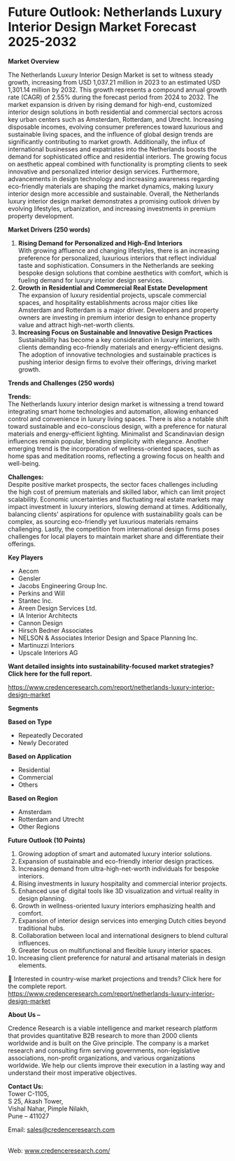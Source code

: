 # Future Outlook: Netherlands Luxury Interior Design Market Forecast 2025-2032


<p><strong>Market Overview</strong></p>
<p>The Netherlands Luxury Interior Design Market is set to witness steady growth, increasing from USD 1,037.21 million in 2023 to an estimated USD 1,301.14 million by 2032. This growth represents a compound annual growth rate (CAGR) of 2.55% during the forecast period from 2024 to 2032. The market expansion is driven by rising demand for high-end, customized interior design solutions in both residential and commercial sectors across key urban centers such as Amsterdam, Rotterdam, and Utrecht. Increasing disposable incomes, evolving consumer preferences toward luxurious and sustainable living spaces, and the influence of global design trends are significantly contributing to market growth. Additionally, the influx of international businesses and expatriates into the Netherlands boosts the demand for sophisticated office and residential interiors. The growing focus on aesthetic appeal combined with functionality is prompting clients to seek innovative and personalized interior design services. Furthermore, advancements in design technology and increasing awareness regarding eco-friendly materials are shaping the market dynamics, making luxury interior design more accessible and sustainable. Overall, the Netherlands luxury interior design market demonstrates a promising outlook driven by evolving lifestyles, urbanization, and increasing investments in premium property development.</p>
<p><strong>Market Drivers (250 words)</strong></p>
<ol>
<li><strong> Rising Demand for Personalized and High-End Interiors</strong><br /> With growing affluence and changing lifestyles, there is an increasing preference for personalized, luxurious interiors that reflect individual taste and sophistication. Consumers in the Netherlands are seeking bespoke design solutions that combine aesthetics with comfort, which is fueling demand for luxury interior design services.</li>
<li><strong> Growth in Residential and Commercial Real Estate Development</strong><br /> The expansion of luxury residential projects, upscale commercial spaces, and hospitality establishments across major cities like Amsterdam and Rotterdam is a major driver. Developers and property owners are investing in premium interior design to enhance property value and attract high-net-worth clients.</li>
<li><strong> Increasing Focus on Sustainable and Innovative Design Practices</strong><br /> Sustainability has become a key consideration in luxury interiors, with clients demanding eco-friendly materials and energy-efficient designs. The adoption of innovative technologies and sustainable practices is pushing interior design firms to evolve their offerings, driving market growth.</li>
</ol>
<p><strong>Trends and Challenges (250 words)</strong></p>
<p><strong>Trends:</strong><br /> The Netherlands luxury interior design market is witnessing a trend toward integrating smart home technologies and automation, allowing enhanced control and convenience in luxury living spaces. There is also a notable shift toward sustainable and eco-conscious design, with a preference for natural materials and energy-efficient lighting. Minimalist and Scandinavian design influences remain popular, blending simplicity with elegance. Another emerging trend is the incorporation of wellness-oriented spaces, such as home spas and meditation rooms, reflecting a growing focus on health and well-being.</p>
<p><strong>Challenges:</strong><br /> Despite positive market prospects, the sector faces challenges including the high cost of premium materials and skilled labor, which can limit project scalability. Economic uncertainties and fluctuating real estate markets may impact investment in luxury interiors, slowing demand at times. Additionally, balancing clients' aspirations for opulence with sustainability goals can be complex, as sourcing eco-friendly yet luxurious materials remains challenging. Lastly, the competition from international design firms poses challenges for local players to maintain market share and differentiate their offerings.</p>
<p><strong>Key Players</strong></p>
<ul>
<li>Aecom</li>
<li>Gensler</li>
<li>Jacobs Engineering Group Inc.</li>
<li>Perkins and Will</li>
<li>Stantec Inc.</li>
<li>Areen Design Services Ltd.</li>
<li>IA Interior Architects</li>
<li>Cannon Design</li>
<li>Hirsch Bedner Associates</li>
<li>NELSON &amp; Associates Interior Design and Space Planning Inc.</li>
<li>Martinuzzi Interiors</li>
<li>Upscale Interiors AG</li>
</ul>
<p><strong>Want detailed insights into sustainability-focused market strategies? Click here for the full report.</strong></p>
<p><a href="https://www.credenceresearch.com/report/netherlands-luxury-interior-design-market">https://www.credenceresearch.com/report/netherlands-luxury-interior-design-market</a></p>
<p><strong>Segments</strong></p>
<p><strong>Based on Type</strong></p>
<ul>
<li>Repeatedly Decorated</li>
<li>Newly Decorated</li>
</ul>
<p><strong>Based on Application</strong></p>
<ul>
<li>Residential</li>
<li>Commercial</li>
<li>Others</li>
</ul>
<p><strong>Based on Region</strong></p>
<ul>
<li>Amsterdam</li>
<li>Rotterdam and Utrecht</li>
<li>Other Regions</li>
</ul>
<p><strong>Future Outlook (10 Points)</strong></p>
<ol>
<li>Growing adoption of smart and automated luxury interior solutions.</li>
<li>Expansion of sustainable and eco-friendly interior design practices.</li>
<li>Increasing demand from ultra-high-net-worth individuals for bespoke interiors.</li>
<li>Rising investments in luxury hospitality and commercial interior projects.</li>
<li>Enhanced use of digital tools like 3D visualization and virtual reality in design planning.</li>
<li>Growth in wellness-oriented luxury interiors emphasizing health and comfort.</li>
<li>Expansion of interior design services into emerging Dutch cities beyond traditional hubs.</li>
<li>Collaboration between local and international designers to blend cultural influences.</li>
<li>Greater focus on multifunctional and flexible luxury interior spaces.</li>
<li>Increasing client preference for natural and artisanal materials in design elements.</li>
</ol>
<p>📌 Interested in country-wise market projections and trends? Click here for the complete report.<br /> <a href="https://www.credenceresearch.com/report/netherlands-luxury-interior-design-market">https://www.credenceresearch.com/report/netherlands-luxury-interior-design-market</a></p>
<p><strong>About Us &ndash;</strong></p>
<p>Credence Research is a viable intelligence and market research platform that provides quantitative B2B research to more than 2000 clients worldwide and is built on the Give principle. The company is a market research and consulting firm serving governments, non-legislative associations, non-profit organizations, and various organizations worldwide. We help our clients improve their execution in a lasting way and understand their most imperative objectives.</p>
<p><strong>Contact Us:</strong><br /> Tower C-1105,<br /> S 25, Akash Tower,<br /> Vishal Nahar, Pimple Nilakh,<br /> Pune &ndash; 411027</p>
<p>Email: <a href="mailto:sales@credenceresearch.com">sales@credenceresearch.com</a></p>
<p><br /> Web: <a href="http://www.credenceresearch.com/">www.credenceresearch.com/</a></p>
